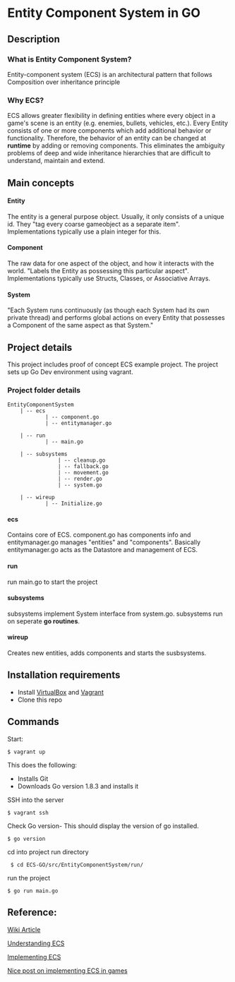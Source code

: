# Entity Component System in GO

## Description

### What is Entity Component System?

Entity-component system (ECS) is an architectural pattern that follows Composition over inheritance principle

### Why ECS? 

ECS allows greater flexibility in defining entities where every object in a game's scene is an entity (e.g. enemies, bullets, vehicles, etc.). Every Entity consists of one or more components which add additional behavior or functionality. Therefore, the behavior of an entity can be changed at **runtime** by adding or removing components. This eliminates the ambiguity problems of deep and wide inheritance hierarchies that are difficult to understand, maintain and extend. 

## Main concepts

#### Entity
The entity is a general purpose object. Usually, it only consists of a unique id. They "tag every coarse gameobject as a separate item". Implementations typically use a plain integer for this.
#### Component
 The raw data for one aspect of the object, and how it interacts with the world. "Labels the Entity as possessing this particular aspect". Implementations typically use Structs, Classes, or Associative Arrays.
#### System
 "Each System runs continuously (as though each System had its own private thread) and performs global actions on every Entity that possesses a Component of the same aspect as that System."

## Project details
This project includes proof of concept ECS example project. The project sets up Go Dev environment using vagrant. 

### Project folder details
```
EntityComponentSystem   
    | -- ecs
            | -- component.go
            | -- entitymanager.go   
   
    | -- run
            | -- main.go
   
    | -- subsystems
                | -- cleanup.go
                | -- fallback.go
                | -- movement.go
                | -- render.go
                | -- system.go
   
    | -- wireup
            | -- Initialize.go

```
#### ecs

Contains core of ECS. component.go has components info and entitymanager.go manages "entities" and "components". Basically entitymanager.go acts as the Datastore and management of ECS. 

#### run

run main.go to start the project

#### subsystems

subsystems implement System interface from system.go. subsystems run on seperate **go routines**.

#### wireup

Creates new entities, adds components and starts the susbsystems.      

## Installation requirements

* Install [VirtualBox](https://www.virtualbox.org/wiki/Downloads) and [Vagrant](https://www.vagrantup.com/downloads.html)
* Clone this repo

## Commands

Start:

`$ vagrant up`

This does the following:

* Installs Git
* Downloads Go version 1.8.3 and installs it

SSH into the server

`$ vagrant ssh`

Check Go version- This should display the version of go installed.

`$ go version`

cd into project run directory

` $ cd ECS-GO/src/EntityComponentSystem/run/`

run the project

`$ go run main.go`

## Reference:

[Wiki Article](https://en.wikipedia.org/wiki/Entity%E2%80%93component%E2%80%93system)

[Understanding ECS](https://www.gamedev.net/resources/_/technical/game-programming/understanding-component-entity-systems-r3013)

[Implementing ECS](https://www.gamedev.net/resources/_/technical/game-programming/implementing-component-entity-systems-r3382)

[Nice post on implementing ECS in games](https://www.raywenderlich.com/24878/introduction-to-component-based-architecture-in-games)
